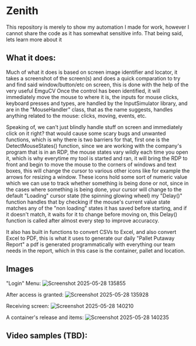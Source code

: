 # Zenith
This repository is merely to show my automation I made for work, however I cannot share the code as it has somewhat sensitive info. That being said, lets learn more about it

## What it does:

Much of what it does is based on screen image identifier and locator, it takes a screenshot of the screen(s) and does a quick comparation to try and find said window/button/etc on screen, this is done with the help of the very useful EmguCV
Once the control has been identified, it will immediately move the mouse to where it is, the inputs for mouse clicks, keyboard presses and types, are handled by the InputSimulator library, and are in the "MouseHandler" class, that as the name suggests,
handles anything related to the mouse: clicks, moving, events, etc.

Speaking of, we can't just blindly handle stuff on screen and immediately click on it right? that would cause some scary bugs and unwanted functions, which is why there is two barriers for that, first one is the DetectMouseStates() function, since we are working with the company's program that is in an RDP, the mouse states vary wildly each time you open it, which is why everytime my tool is started and ran, it will bring the RDP to front and begin to move the mouse to the corners of windows and text boxes, this will change the cursor to various other icons like for example the arrows for resizing a window. These icons hold some sort of numeric value which we can use to track whether something is being done or not, since in the cases where something is being done, your cursor will change to the default "Loading" cursor state (the spinning glowing wheel) my "Delay()" function handles that by checking if the mouse's current value state matches any of the "non loading" states it has saved before starting, and if it doesn't match, it waits for it to change before moving on, this Delay() function is called after almost every step to improve accuraccy. 

It also has built in functions to convert CSVs to Excel, and also convert Excel to PDF, this is what it uses to generate our daily "Pallet Putaway Report" a pdf is generated programmatically with everything our team needs in the report, which in this case is the container, pallet and location.

## Images
"Login" Menu:
![Screenshot 2025-05-28 135855](https://github.com/user-attachments/assets/782e9e19-8a54-4061-bcb5-fbe171373b7c)

After access is granted:
![Screenshot 2025-05-28 135928](https://github.com/user-attachments/assets/a80b870e-b9d2-4a41-926e-aa811d33c8dd)

Receiving screen:
![Screenshot 2025-05-28 140210](https://github.com/user-attachments/assets/a23587a8-ce74-41e2-8c1f-913868c2385d)

A container's release and items:
![Screenshot 2025-05-28 140235](https://github.com/user-attachments/assets/d46df240-95b8-4ac3-9a5d-878491dcf3d0)

## Video samples (TBD):


